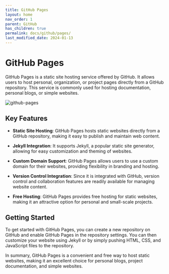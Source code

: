 ```yaml
---
title: GitHub Pages
layout: home
nav_order: 1
parent: GitHub
has_children: true
permalink: docs/github/pages/
last_modified_date: 2024-01-13
---
```


# GitHub Pages

GitHub Pages is a static site hosting service offered by GitHub. It allows users to host personal, organization, or project pages directly from a GitHub repository. This service is commonly used for hosting documentation, personal blogs, or simple websites.

![github-pages](https://user-cube.github.io/devops-cheatsheet/assets/images/github/github-pages.jpeg)

## Key Features

- **Static Site Hosting**: GitHub Pages hosts static websites directly from a GitHub repository, making it easy to publish and maintain web content.

- **Jekyll Integration**: It supports Jekyll, a popular static site generator, allowing for easy customization and theming of websites.

- **Custom Domain Support**: GitHub Pages allows users to use a custom domain for their websites, providing flexibility in branding and hosting.

- **Version Control Integration**: Since it is integrated with GitHub, version control and collaboration features are readily available for managing website content.

- **Free Hosting**: GitHub Pages provides free hosting for static websites, making it an attractive option for personal and small-scale projects.

## Getting Started

To get started with GitHub Pages, you can create a new repository on GitHub and enable GitHub Pages in the repository settings. You can then customize your website using Jekyll or by simply pushing HTML, CSS, and JavaScript files to the repository.

In summary, GitHub Pages is a convenient and free way to host static websites, making it an excellent choice for personal blogs, project documentation, and simple websites.